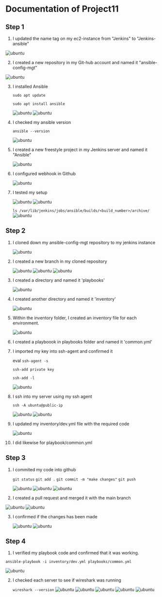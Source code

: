 # Documentation of Project11
## Step 1
1. I updated the name tag on my ec2-instance from "Jenkins" to "Jenkins-ansible"

![ubuntu](images/image1.PNG)

2. I created a new repository in my Git-hub account and named it "ansible-config-mgt"

![ubuntu](images/image2.PNG)

3. I installed Ansible
  
   `sudo apt update`

   `sudo apt install ansible`

   ![ubuntu](images/image3.PNG)
   ![ubuntu](images/image4.PNG)

4. I checked my ansible version

   `ansible --version`

   ![ubuntu](images/image5.PNG)

5. I created a new freestyle project in my Jenkins server and named it "Ansible"

   ![ubuntu](images/image6.PNG)

6. I configured webhook in Github

   ![ubuntu](images/image7.PNG)

7. I tested my setup

   ![ubuntu](images/image8.PNG)
   ![ubuntu](images/image9.PNG)
   
   `ls /var/lib/jenkins/jobs/ansible/builds/<build_number>/archive/`
   ![ubuntu](images/image10.PNG)

## Step 2
1. I cloned down my ansible-config-mgt repository to my jenkins instance
    
    ![ubuntu](images/image11.PNG)

2. I created a new branch in my cloned repository

   ![ubuntu](images/image12.PNG)
   ![ubuntu](images/image13.PNG)
   ![ubuntu](images/image14.PNG)

3. I created a directory and named it 'playbooks'
   
   ![ubuntu](images/image15.PNG)

4. I created another directory and named it 'inventory'

   ![ubuntu](images/image16.PNG)

5. Within the inventory folder, I created an inventory file for each environment.

    ![ubuntu](images/image17.PNG)

6. I created a playboook in playbooks folder and named it 'common.yml'

7. I imported my key into ssh-agent and confirmed it
   
   eval `ssh-agent -s`

   `ssh-add private key`

   `ssh-add -l`

   ![ubuntu](images/image18.PNG)

8. I ssh into my server using my ssh agent

    `ssh -A ubuntu@public-ip`

    ![ubuntu](images/image19.PNG)
     ![ubuntu](images/image20.PNG)

9. I updated my inventory/dev.yml file with the required code

     ![ubuntu](images/image21.PNG)

10. I did likewise for playbook/common.yml

## Step 3
1. I commited my code into github

   `git status`
   `git add .`
   `git commit -m "make changes"`
   `git push`

   ![ubuntu](images/image22.PNG)
   ![ubuntu](images/image23.PNG)
   ![ubuntu](images/image24.PNG)

2. I created a pull request and merged it with the main branch
  
  ![ubuntu](images/image25.PNG)
  ![ubuntu](images/image26.PNG)

3. I confirmed if the changes has been made

    ![ubuntu](images/image27.PNG)
    ![ubuntu](images/image28.PNG)


## Step 4
1. I verified my playbook code and confirmed that it was working.

  `ansible-playbook -i inventory/dev.yml playbooks/common.yml`

  ![ubuntu](images/image30.PNG)

2. I checked each server to see if wireshark was running

   `wireshark --version`
   ![ubuntu](images/image31.PNG)
   ![ubuntu](images/image32.PNG)
   ![ubuntu](images/image33.PNG)
   ![ubuntu](images/image34.PNG)
   ![ubuntu](images/image35.PNG)
